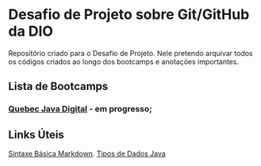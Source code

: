# Desafio de Projeto sobre Git/GitHub da DIO

Repositório criado para o Desafio de Projeto. Nele pretendo arquivar todos os códigos criados ao longo dos bootcamps e anotações importantes.

## Lista de Bootcamps
### [Quebec Java Digital](https://web.dio.me/track/quebec-java-digital) - em progresso;

## Links Úteis
[Sintaxe Básica Markdown](https://www.markdownguide.org/basic-syntax/).
[Tipos de Dados Java](https://www.devmedia.com.br/tipos-de-dados-por-valor-e-por-referencia-em-java/25293)
